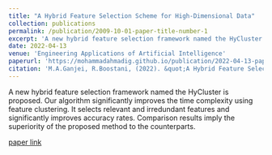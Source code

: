 ```yaml
---
title: "A Hybrid Feature Selection Scheme for High-Dimensional Data"
collection: publications
permalink: /publication/2009-10-01-paper-title-number-1
excerpt: 'A new hybrid feature selection framework named the HyCluster is proposed.'
date: 2022-04-13
venue: 'Engineering Applications of Artificial Intelligence'
paperurl: 'https://mohammadahmadig.github.io/publication/2022-04-13-paper-1'
citation: 'M.A.Ganjei, R.Boostani, (2022). &quot;A Hybrid Feature Selection Scheme for High-Dimensional Data.&quot; <i>Engineering Applications of Artificial Intelligence</i>.'
---
```

A new hybrid feature selection framework named the HyCluster is proposed.
Our algorithm significantly improves the time complexity using feature clustering.
It selects relevant and irredundant features and significantly improves accuracy rates.
Comparison results imply the superiority of the proposed method to the counterparts.

[paper link](https://mohammadahmadig.github.io/publication/2022-04-13-paper-1)
